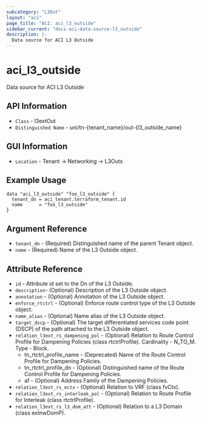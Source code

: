 ```yaml
---
subcategory: "L3Out"
layout: "aci"
page_title: "ACI: aci_l3_outside"
sidebar_current: "docs-aci-data-source-l3_outside"
description: |-
  Data source for ACI L3 Outside
---
```


# aci_l3_outside #
Data source for ACI L3 Outside

## API Information ##

* `Class` - l3extOut
* `Distinguished Name` - uni/tn-{tenant_name}/out-{l3_outside_name}

## GUI Information ##

* `Location` - Tenant -> Networking -> L3Outs

## Example Usage ##

```hcl
data "aci_l3_outside" "foo_l3_outside" {
  tenant_dn = aci_tenant.terraform_tenant.id
  name      = "foo_l3_outside"
}
```

## Argument Reference ##
* `tenant_dn` - (Required) Distinguished name of the parent Tenant object.
* `name` - (Required) Name of the L3 Outside object.

## Attribute Reference

* `id` - Attribute id set to the Dn of the L3 Outside.
* `description`- (Optional) Description of the L3 Outside object.
* `annotation` - (Optional) Annotation of the L3 Outside object.
* `enforce_rtctrl` - (Optional) Enforce route control type of the L3 Outside object. 
* `name_alias` - (Optional) Name alias of the L3 Outside object.
* `target_dscp` - (Optional) The target differentiated services code point (DSCP) of the path attached to the L3 Outside object.
* `relation_l3ext_rs_dampening_pol` - (Optional) Relation to Route Control Profile for Dampening Policies (class rtctrlProfile). Cardinality - N_TO_M. Type - Block.
  * tn_rtctrl_profile_name - (Deprecated) Name of the Route Control Profile for Dampening Policies.
  * tn_rtctrl_profile_dn - (Optional) Distinguished name of the Route Control Profile for Dampening Policies.
  * af - (Optional) Address Family of the Dampening Policies.
* `relation_l3ext_rs_ectx` - (Optional) Relation to VRF (class fvCtx).
* `relation_l3ext_rs_interleak_pol` - (Optional) Relation to Route Profile for Interleak (class rtctrlProfile).
* `relation_l3ext_rs_l3_dom_att` - (Optional) Relation to a L3 Domain (class extnwDomP).